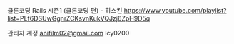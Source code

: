 클론코딩 Rails 시즌1 (클론코딩 편) - 히스킨
https://www.youtube.com/playlist?list=PLf6DSUwGgnrZCKsvnKukVQJzj6ZpH9D5q

관리자 계정
anifilm02@gmail.com
lcy0200
